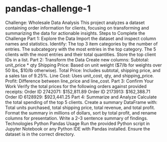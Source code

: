# pandas-challenge-1
Challenge: Wholesale Data Analysis
This project analyzes a dataset containing order information for clients, focusing on transforming and summarizing the data for actionable insights.
Steps to Complete the Challenge
Part 1: Explore the Data
Import the dataset and inspect column names and statistics.
Identify:
The top 3 item categories by the number of entries.
The subcategory with the most entries in the top category.
The 5 clients with the most entries and their total quantities.
Store the top client IDs in a list.
Part 2: Transform the Data
Create new columns:
Subtotal: unit_price * qty
Shipping Price: Based on unit weight ($7/lb for weights over 50 lbs, $10/lb otherwise).
Total Price: Includes subtotal, shipping price, and a sales tax of 9.25%.
Line Cost: Uses unit_cost, qty, and shipping_price.
Profit: Difference between line_price and line_cost.
Part 3: Confirm Your Work
Verify the total prices for the following orders against provided receipts:
Order ID 2742071: $152,811.89
Order ID 2173913: $162,388.71
Order ID 6128929: $923,441.25
Part 4: Summarize and Analyze
Calculate the total spending of the top 5 clients.
Create a summary DataFrame with:
Total units purchased, total shipping price, total revenue, and total profit.
Format the summary in millions of dollars, sort by total profit, and rename columns for presentation.
Write a 2–3 sentence summary of findings.
Technologies
Python
Pandas
Usage
Run the provided Python script in Jupyter Notebook or any Python IDE with Pandas installed. Ensure the dataset is in the correct directory.
